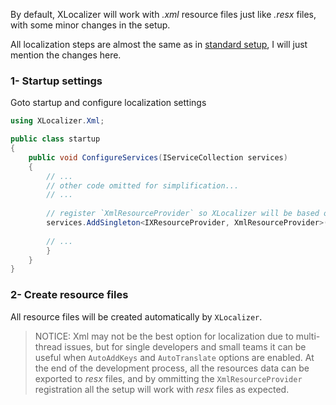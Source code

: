By default, XLocalizer will work with _.xml_ resource files just like _.resx_ files, with some minor changes in the setup.

All localization steps are almost the same as in [standard setup][1], I will just mention the changes here.

### 1- Startup settings
Goto startup and configure localization settings
````cs
using XLocalizer.Xml;

public class startup 
{
    public void ConfigureServices(IServiceCollection services)
    {
        // ...
        // other code omitted for simplification...
        // ...
        
        // register `XmlResourceProvider` so XLocalizer will be based on Xml files
        services.AddSingleton<IXResourceProvider, XmlResourceProvider>();
        
        // ...        
        }
    }
}
````

### 2- Create resource files
All resource files will be created automatically by `XLocalizer`.


> NOTICE: Xml may not be the best option for localization due to multi-thread issues, but for single developers and small teams it can be useful when `AutoAddKeys` and `AutoTranslate` options are enabled. At the end of the development process, all the resources data can be exported to _resx_ files, and by ommitting the `XmlResourceProvider` registration all the setup will work with _resx_ files as expected.

[1]:standard-setup.md
